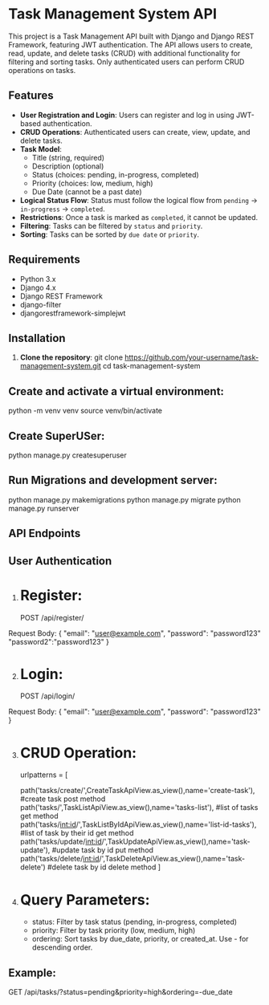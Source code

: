 # Task Management System API

This project is a Task Management API built with Django and Django REST Framework, featuring JWT authentication. The API allows users to create, read, update, and delete tasks (CRUD) with additional functionality for filtering and sorting tasks. Only authenticated users can perform CRUD operations on tasks.

## Features

- **User Registration and Login**: Users can register and log in using JWT-based authentication.
- **CRUD Operations**: Authenticated users can create, view, update, and delete tasks.
- **Task Model**:
  - Title (string, required)
  - Description (optional)
  - Status (choices: pending, in-progress, completed)
  - Priority (choices: low, medium, high)
  - Due Date (cannot be a past date)
- **Logical Status Flow**: Status must follow the logical flow from `pending` → `in-progress` → `completed`.
- **Restrictions**: Once a task is marked as `completed`, it cannot be updated.
- **Filtering**: Tasks can be filtered by `status` and `priority`.
- **Sorting**: Tasks can be sorted by `due date` or `priority`.

## Requirements

- Python 3.x
- Django 4.x
- Django REST Framework
- django-filter
- djangorestframework-simplejwt

## Installation

1. **Clone the repository**:
   git clone https://github.com/your-username/task-management-system.git
   cd task-management-system

## Create and activate a virtual environment:
  python -m venv venv
  source venv/bin/activate

## Create SuperUSer:
  python manage.py createsuperuser

## Run Migrations and development server:
  python manage.py makemigrations
  python manage.py migrate
  python manage.py runserver

## API Endpoints
## User Authentication
1. # Register:
   POST /api/register/

Request Body:
{
    "email": "user@example.com",
    "password": "password123"
   "password2":"password123"
}

2. # Login:
    POST /api/login/

Request Body:
{
    "email": "user@example.com",
    "password": "password123"
}

3. # CRUD Operation:
   urlpatterns = [
   
    path('tasks/create/',CreateTaskApiView.as_view(),name='create-task'), #create task post method
    path('tasks/',TaskListApiView.as_view(),name='tasks-list'), #list of tasks get method
    path('tasks/<int:id>/',TaskListByIdApiView.as_view(),name='list-id-tasks'), #list of task by their id get method
    path('tasks/update/<int:id>/',TaskUpdateApiView.as_view(),name='task-update'), #update task by id put method
    path('tasks/delete/<int:id>/',TaskDeleteApiView.as_view(),name='task-delete') #delete task by id delete method
]

4. # Query Parameters:
    - status: Filter by task status (pending, in-progress, completed)
    - priority: Filter by task priority (low, medium, high)
    - ordering: Sort tasks by due_date, priority, or created_at. Use - for descending order.
## Example:
GET /api/tasks/?status=pending&priority=high&ordering=-due_date





